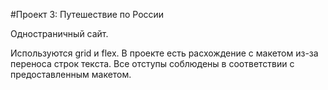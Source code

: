 #Проект 3: Путешествие по России

Одностраничный сайт.

Используются grid и flex. В проекте есть расхождение с макетом из-за переноса строк текста. Все отступы соблюдены в соответствии
с предоставленным макетом.

